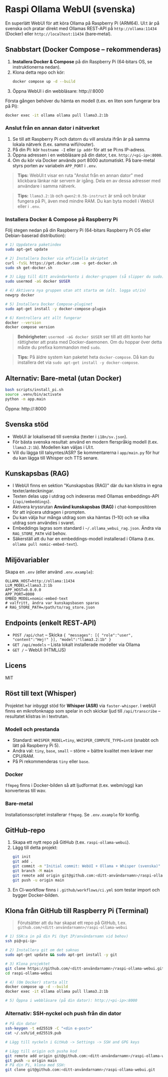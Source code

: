 # Raspi Ollama WebUI (svenska)

En superlätt WebUI för att köra Ollama på Raspberry Pi (ARM64). UI:t är på svenska och pratar direkt med Ollamas REST‑API på `http://ollama:11434` (Docker) eller `http://localhost:11434` (bare‑metal).

## Snabbstart (Docker Compose – rekommenderas)

1. **Installera Docker & Compose** på din Raspberry Pi (64‑bitars OS, se instruktionerna nedan).
2. Klona detta repo och kör:
   ```bash
   docker compose up -d --build
   ```
3. Öppna WebUI i din webbläsare: http://<pi-ip>:8000

Första gången behöver du hämta en modell (t.ex. en liten som fungerar bra på Pi):

```bash
docker exec -it ollama ollama pull llama3.2:1b
```

### Anslut från en annan dator i nätverket

1. Se till att Raspberry Pi och datorn du vill ansluta ifrån är på samma lokala nätverk (t.ex. samma wifi/router).
2. På din Pi: kör `hostname -I` eller `ip addr` för att se Pi:ns IP-adress.
3. Öppna adressen i en webbläsare på din dator, t.ex. `http://<pi-ip>:8000`.
4. Om du kör via Docker används port 8000 automatiskt. På bare-metal styrs porten av variabeln `APP_PORT` i `.env`.

> **Tips:** WebUI:t visar en ruta "Anslut från en annan dator" med klickbara länkar när servern är igång. Dela en av dessa adresser med användare i samma nätverk.

> **Tips:** `llama3.2:1b` och `qwen2:0.5b-instruct` är små och brukar fungera på Pi, även med mindre RAM. Du kan byta modell i WebUI eller i `.env`.

### Installera Docker & Compose på Raspberry Pi

Följ stegen nedan på din Raspberry Pi (64-bitars Raspberry Pi OS eller Debian-baserad distribution):

```bash
# 1) Uppdatera paketindex
sudo apt-get update

# 2) Installera Docker via officiella skriptet
curl -fsSL https://get.docker.com -o get-docker.sh
sudo sh get-docker.sh

# 3) Lägg till ditt användarkonto i docker-gruppen (så slipper du sudo)
sudo usermod -aG docker $USER

# 4) Aktivera nya gruppen utan att starta om (alt. logga ut/in)
newgrp docker

# 5) Installera Docker Compose-pluginet
sudo apt-get install -y docker-compose-plugin

# 6) Kontrollera att allt fungerar
docker --version
docker compose version
```

> **Behörigheter:** `usermod -aG docker $USER` ser till att ditt konto har rättigheter att prata med Docker-daemonen. Om du hoppar över detta måste du prefixa kommandon med `sudo`.

> **Tips:** På äldre system kan paketet heta `docker-compose`. Då kan du installera det via `sudo apt-get install -y docker-compose`.

## Alternativ: Bare‑metal (utan Docker)

```bash
bash scripts/install_pi.sh
source .venv/bin/activate
python -m app.main
```
Öppna: http://<pi-ip>:8000

## Svenska stöd

- WebUI är lokaliserad till svenska (texter i `i18n/sv.json`).
- För bästa svenska resultat: använd en modern flerspråkig modell (t.ex. `llama3.2:1b`). Modellen kan väljas i UI:t.
- Vill du lägga till talsyntes/ASR? Se kommentarerna i `app/main.py` för hur du kan lägga till Whisper och TTS senare.

## Kunskapsbas (RAG)

- I WebUI finns en sektion "Kunskapsbas (RAG)" där du kan klistra in egna texter/anteckningar.
- Texten delas upp i utdrag och indexeras med Ollamas embeddings-API (`/api/embeddings`).
- Aktivera kryssrutan **Använd kunskapsbas (RAG)** i chat-kompositören för att injicera utdragen i prompten.
- Du kan välja hur många utdrag som ska hämtas (1–10) och se vilka utdrag som användes i svaret.
- Embeddings lagras som standard i `~/.ollama_webui_rag.json`. Ändra via `RAG_STORE_PATH` vid behov.
- Säkerställ att du har en embeddings-modell installerad i Ollama (t.ex. `ollama pull nomic-embed-text`).

## Miljövariabler

Skapa en `.env` (eller använd `.env.example`):

```
OLLAMA_HOST=http://ollama:11434
LLM_MODEL=llama3.2:1b
APP_HOST=0.0.0.0
APP_PORT=8000
EMBED_MODEL=nomic-embed-text
# valfritt, ändra var kunskapsbasen sparas
# RAG_STORE_PATH=/path/to/rag_store.json
```

## Endpoints (enkelt REST‑API)

- `POST /api/chat` – Skicka `{ "messages": [{ "role":"user", "content":"Hej!" }], "model":"llama3.2:1b" }`
- `GET /api/models` – Lista lokalt installerade modeller via Ollama
- `GET /` – WebUI (HTML/JS)

## Licens

MIT


## Röst till text (Whisper)

Projektet har inbyggt stöd för **Whisper (ASR)** via `faster-whisper`. I webUI finns en mikrofonknapp som spelar in och skickar ljud till `/api/transcribe` – resultatet klistras in i textrutan.

### Modell och prestanda
- Standard: `WHISPER_MODEL=tiny`, `WHISPER_COMPUTE_TYPE=int8` (snabbt och lätt på Raspberry Pi 5).
- Andra val: `tiny`, `base`, `small` – större = bättre kvalitet men kräver mer CPU/RAM.
- På Pi rekommenderas `tiny` eller `base`.

### Docker
`ffmpeg` finns i Docker-bilden så att ljudformat (t.ex. webm/ogg) kan konverteras till wav.

### Bare-metal
Installationsscriptet installerar `ffmpeg`. Se `.env.example` för konfig.

## GitHub-repo

1. Skapa ett nytt repo på GitHub (t.ex. `raspi-ollama-webui`).
2. Lägg till detta projekt:
   ```bash
   git init
   git add .
   git commit -m "Initial commit: WebUI + Ollama + Whisper (svenska)"
   git branch -M main
   git remote add origin git@github.com:<ditt-användarnamn>/raspi-ollama-webui.git
   git push -u origin main
   ```
3. En CI-workflow finns i `.github/workflows/ci.yml` som testar import och bygger Docker-bilden.


## Klona från GitHub till Raspberry Pi (Terminal)

> Förutsätter att du har skapat ett repo på GitHub, t.ex. `github.com/<ditt-användarnamn>/raspi-ollama-webui`

```bash
# 1) SSH:a in på din Pi (byt IP/användarnamn vid behov)
ssh pi@<pi-ip>

# 2) Installera git om det saknas
sudo apt-get update && sudo apt-get install -y git

# 3) Klona projektet
git clone https://github.com/<ditt-användarnamn>/raspi-ollama-webui.git
cd raspi-ollama-webui

# 4) (Om Docker) starta allt
docker compose up -d --build
docker exec -it ollama ollama pull llama3.2:1b

# 5) Öppna i webbläsare (på din dator): http://<pi-ip>:8000
```

### Alternativ: SSH-nyckel och push från din dator
```bash
# På din dator
ssh-keygen -t ed25519 -C "<din e-post>"
cat ~/.ssh/id_ed25519.pub

# Lägg till nyckeln i GitHub -> Settings -> SSH and GPG keys

# Lägg till origin och pusha kod
git remote add origin git@github.com:<ditt-användarnamn>/raspi-ollama-webui.git
git push -u origin main
# På din Pi, klona med SSH:
git clone git@github.com:<ditt-användarnamn>/raspi-ollama-webui.git
```
